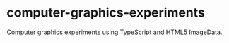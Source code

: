 # computer-graphics-experiments

Computer graphics experiments using TypeScript and HTML5 ImageData.
